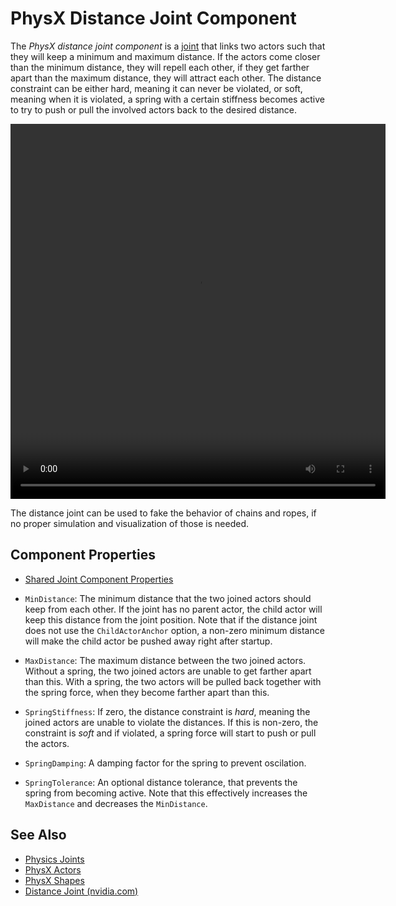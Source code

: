 # PhysX Distance Joint Component

The *PhysX distance joint component* is a [joint](physx-joints.md) that links two actors such that they will keep a minimum and maximum distance. If the actors come closer than the minimum distance, they will repell each other, if they get farther apart than the maximum distance, they will attract each other. The distance constraint can be either hard, meaning it can never be violated, or soft, meaning when it is violated, a spring with a certain stiffness becomes active to try to push or pull the involved actors back to the desired distance.

<video src="media/distance-joint.webm" width="600" height="600" autoplay loop></video>

The distance joint can be used to fake the behavior of chains and ropes, if no proper simulation and visualization of those is needed.

## Component Properties

* [Shared Joint Component Properties](physx-joints.md#shared-joint-component-properties)

* `MinDistance`: The minimum distance that the two joined actors should keep from each other. If the joint has no parent actor, the child actor will keep this distance from the joint position. Note that if the distance joint does not use the `ChildActorAnchor` option, a non-zero minimum distance will make the child actor be pushed away right after startup.
* `MaxDistance`: The maximum distance between the two joined actors. Without a spring, the two joined actors are unable to get farther apart than this. With a spring, the two actors will be pulled back together with the spring force, when they become farther apart than this.
* `SpringStiffness`: If zero, the distance constraint is *hard*, meaning the joined actors are unable to violate the distances. If this is non-zero, the constraint is *soft* and if violated, a spring force will start to push or pull the actors.
* `SpringDamping`: A damping factor for the spring to prevent oscilation.
* `SpringTolerance`: An optional distance tolerance, that prevents the spring from becoming active. Note that this effectively increases the `MaxDistance` and decreases the `MinDistance`.

## See Also


* [Physics Joints](physx-joints.md)
* [PhysX Actors](../actors/physx-actors.md)
* [PhysX Shapes](../collision-shapes/physx-shapes.md)
* [Distance Joint (nvidia.com)](https://gameworksdocs.nvidia.com/PhysX/4.0/documentation/PhysXGuide/Manual/Joints.html#fixed-joint)
